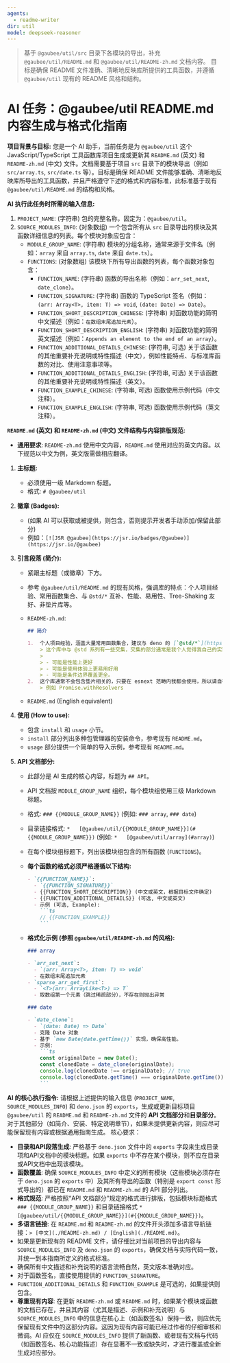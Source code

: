 ```yaml
---
agents:
  - readme-writer
dir: util
model: deepseek-reasoner
---
```


> 基于 `@gaubee/util/src` 目录下各模块的导出，补充 `@gaubee/util/README.md` 和 `@gaubee/util/README-zh.md` 文档内容。
> 目标是确保 README 文件准确、清晰地反映库所提供的工具函数，并遵循 `@gaubee/util` 现有的 README 风格和结构。

# AI 任务：@gaubee/util README.md 内容生成与格式化指南

**项目背景与目标:**
您是一个 AI 助手，当前任务是为 `@gaubee/util` 这个 JavaScript/TypeScript 工具函数库项目生成或更新其 `README.md` (英文) 和 `README-zh.md` (中文) 文件。文档需要基于项目 `src` 目录下的模块导出（例如 `src/array.ts`, `src/date.ts` 等）。目标是确保 README 文件能够准确、清晰地反映库所导出的工具函数，并且严格遵守下述的格式和内容标准，此标准基于现有 `@gaubee/util/README.md` 的结构和风格。

**AI 执行此任务时所需的输入信息:**

1. `PROJECT_NAME`: (字符串) 包的完整名称，固定为：`@gaubee/util`。
2. `SOURCE_MODULES_INFO`: (对象数组) 一个包含所有从 `src` 目录导出的模块及其函数详细信息的列表。每个模块对象应包含：
   - `MODULE_GROUP_NAME`: (字符串) 模块的分组名称，通常来源于文件名（例如：`array` 来自 `array.ts`, `date` 来自 `date.ts`）。
   - `FUNCTIONS`: (对象数组) 该模块下所有导出函数的列表，每个函数对象包含：
     - `FUNCTION_NAME`: (字符串) 函数的导出名称（例如：`arr_set_next`, `date_clone`）。
     - `FUNCTION_SIGNATURE`: (字符串) 函数的 TypeScript 签名（例如：`(arr: Array<T>, item: T) => void`, `(date: Date) => Date`）。
     - `FUNCTION_SHORT_DESCRIPTION_CHINESE`: (字符串) 对函数功能的简明中文描述（例如：`在数组末尾追加元素`）。
     - `FUNCTION_SHORT_DESCRIPTION_ENGLISH`: (字符串) 对函数功能的简明英文描述（例如：`Appends an element to the end of an array`）。
     - `FUNCTION_ADDITIONAL_DETAILS_CHINESE`: (字符串, 可选) 关于该函数的其他重要补充说明或特性描述（中文），例如性能特点、与标准库函数的对比、使用注意事项等。
     - `FUNCTION_ADDITIONAL_DETAILS_ENGLISH`: (字符串, 可选) 关于该函数的其他重要补充说明或特性描述（英文）。
     - `FUNCTION_EXAMPLE_CHINESE`: (字符串, 可选) 函数使用示例代码（中文注释）。
     - `FUNCTION_EXAMPLE_ENGLISH`: (字符串, 可选) 函数使用示例代码（英文注释）。

**`README.md` (英文) 和 `README-zh.md` (中文) 文件结构与内容排版规范:**

- **通用要求**: `README-zh.md` 使用中文内容，`README.md` 使用对应的英文内容。以下规范以中文为例，英文版需做相应翻译。

1. **主标题:**

   - 必须使用一级 Markdown 标题。
   - 格式: `# @gaubee/util`

2. **徽章 (Badges):**

   - (如果 AI 可以获取或被提供，则包含，否则提示开发者手动添加/保留此部分)
   - 例如：`[![JSR @gaubee](https://jsr.io/badges/@gaubee)](https://jsr.io/@gaubee)`

3. **引言段落 (简介):**

   - 紧跟主标题（或徽章）下方。
   - 参考 `@gaubee/util/README.md` 的现有风格，强调库的特点：个人项目经验、常用函数集合、与 `@std/*` 互补、性能、易用性、Tree-Shaking 友好、非垫片库等。
   - `README-zh.md`:

     ```md
     ## 简介

     1.  个人项目经验，涵盖大量常用函数集合，建议与 deno 的 [`@std/*`](https://jsr.io/@std) 互为补充。
         > 这个库中与 @std 系列有一些交集，交集的部分通常是我个人觉得我自己的实现更好：
         >
         > - 可能是性能上更好
         > - 可能是使用体验上更易用好用
         > - 可能是条件边界覆盖更全。
     2.  这个库通常不会包含垫片相关的，只要在 esnext 范畴内我都会使用，所以请自行处理垫片相关的问题
         > 例如 Promise.withResolvers
     ```

   - `README.md` (English equivalent)

4. **使用 (How to use):**

   - 包含 `install` 和 `usage` 小节。
   - `install` 部分列出多种包管理器的安装命令，参考现有 `README.md`。
   - `usage` 部分提供一个简单的导入示例，参考现有 `README.md`。

5. **API 文档部分:**

   - 此部分是 AI 生成的核心内容，标题为 `## API`。
   - API 文档按 `MODULE_GROUP_NAME` 组织，每个模块组使用三级 Markdown 标题。
   - 格式: `### {{MODULE_GROUP_NAME}}` (例如: `### array`, `### date`)
   - 目录链接格式: `*   [@gaubee/util/{{MODULE_GROUP_NAME}}](#{{MODULE_GROUP_NAME}})` (例如: `*   [@gaubee/util/array](#array)`)
   - 在每个模块组标题下，列出该模块组包含的所有函数 (`FUNCTIONS`)。
   - **每个函数的格式必须严格遵循以下结构:**

     ````md
     - `{{FUNCTION_NAME}}`:
       - `{{FUNCTION_SIGNATURE}}`
       - {{FUNCTION_SHORT_DESCRIPTION}} (中文或英文，根据目标文件确定)
       - {{FUNCTION_ADDITIONAL_DETAILS}} (可选, 中文或英文)
       - 示例 (可选, Example):
         ```ts
         // {{FUNCTION_EXAMPLE}}
         ```
     ````

   - **格式化示例 (参照 `@gaubee/util/README-zh.md` 的风格):**

     ````markdown
     ### array

     - `arr_set_next`:
       - `(arr: Array<T>, item: T) => void`
       - 在数组末尾追加元素
     - `sparse_arr_get_first`:
       - `<T>(arr: ArrayLike<T>) => T`
       - 取数组第一个元素（跳过稀疏部分），不存在则抛出异常

     ### date

     - `date_clone`:
       - `(date: Date) => Date`
       - 克隆 Date 对象
       - 基于 `new Date(date.getTime())` 实现，确保高性能。
       - 示例:
         ```ts
         const originalDate = new Date();
         const clonedDate = date_clone(originalDate);
         console.log(clonedDate !== originalDate); // true
         console.log(clonedDate.getTime() === originalDate.getTime()); // true
         ```
     ````

**AI 的核心执行指令:**
请根据上述提供的输入信息 (`PROJECT_NAME`, `SOURCE_MODULES_INFO`) 和 `deno.json` 的 `exports`，生成或更新目标项目 `@gaubee/util` 的 `README.md` 和 `README-zh.md` 文件的 **API 文档部分**和**目录部分**。对于其他部分（如简介、安装、特定说明章节），如果未提供更新内容，则应尽可能保留现有内容或根据通用指南生成。
核心要求：

- **目录和API段落生成**: 严格基于 `deno.json` 文件中的 `exports` 字段来生成目录项和API文档中的模块标题。如果 `exports` 中不存在某个模块，则不应在目录或API文档中出现该模块。
- **函数覆盖**: 确保 `SOURCE_MODULES_INFO` 中定义的所有模块（这些模块必须存在于 `deno.json` 的 `exports` 中）及其所有导出的函数（特别是 `export const` 形式导出的）都已在 `README.md` 和 `README-zh.md` 的 API 部分列出。
- **格式规范**: 严格按照“API 文档部分”规定的格式进行排版，包括模块标题格式 `### {{MODULE_GROUP_NAME}}` 和目录链接格式 `*   [@gaubee/util/{{MODULE_GROUP_NAME}}](#{{MODULE_GROUP_NAME}})`。
- **多语言链接**: 在 `README.md` 和 `README-zh.md` 的文件开头添加多语言导航链接：`> [中文](./README-zh.md) / [English](./README.md)`。
- 如果是更新现有的 README 文件，请仔细比对当前项目的导出内容与 `SOURCE_MODULES_INFO` 及 `deno.json` 的 `exports`，确保文档与实际代码一致，并统一到本指南所定义的格式标准。
- 确保所有中文描述和补充说明的语言流畅自然，英文版本准确对应。
- 对于函数签名，直接使用提供的 `FUNCTION_SIGNATURE`。
- `FUNCTION_ADDITIONAL_DETAILS` 和 `FUNCTION_EXAMPLE` 是可选的，如果提供则包含。
- **尊重现有内容**: 在更新 `README-zh.md` 或 `README.md` 时，如果某个模块或函数的文档已存在，并且其内容（尤其是描述、示例和补充说明）与 `SOURCE_MODULES_INFO` 中的信息在核心上（如函数签名）保持一致，则应优先保留现有文件中的这部分内容。这因为现有内容可能已经过作者的仔细审核和微调。AI 应仅在 `SOURCE_MODULES_INFO` 提供了新函数、或者现有文档与代码（如函数签名、核心功能描述）存在显著不一致或缺失时，才进行覆盖或全新生成对应部分。
